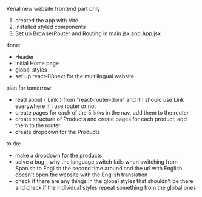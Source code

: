 Verial new website frontend part only

1) created the app with Vite
2) installed styled components
3) Set up BrowserRouter and Routing in main.jsx and App.jsx

done:
- Header
- initial Home page
- global styles
- set up react-i18next for the multilingual website

plan for tomorrow:
- read about { Link } from "react-router-dom" and if I should use Link everywhere if I use router or not
- create pages for each of the 5 links in the nav, add them to the router
- create structure of Products and create pages for each product, add them to the router
- create dropdown for the Products


to do:
- make a dropdown for the products
- solve a bug - why the language switch fails when switching from Spanish to English the second time around and the url with English doesn't open the website with the English translation
- check if there are any things in the global styles that shouldn't be there and check if the individual styles repeat something from the global ones